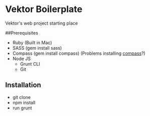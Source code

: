 # Vektor Boilerplate
Vektor's web project starting place

##Prerequisites

- Ruby (Built in Mac)
- SASS (gem install sass)
- Compass (gem install compass) (Problems installing <a href="http://stackoverflow.com/questions/32891965/error-while-executing-gem-errnoeperm-operation-not-permitted">compass</a>?)
- Node JS
  - Grunt CLI
  - Git 


## Installation
- git clone
- npm install
- run grunt
